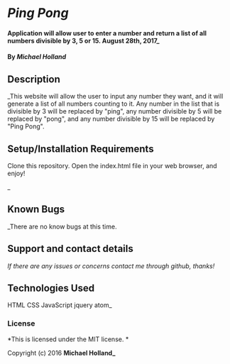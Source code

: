 # _Ping Pong_

#### Application will allow user to enter a number and return a list of all numbers divisible by 3, 5 or 15. August 28th, 2017_

#### By _**Michael Holland**_

## Description

_This website will allow the user to input any number they want, and it will generate a list of all numbers counting to it. Any number in the list that is divisible by 3 will be replaced by "ping", any number divisible by 5 will be replaced by "pong", and any number divisible by 15 will be replaced by "Ping Pong".

## Setup/Installation Requirements

Clone this repository. Open the index.html file in your web browser, and enjoy!

_

## Known Bugs

_There are no know bugs at this time.

## Support and contact details

_If there are any issues or concerns contact me through github, thanks!_

## Technologies Used

HTML
CSS
JavaScript
jquery
atom_

### License

*This is licensed under the MIT license. *

Copyright (c) 2016 **Michael Holland_**
